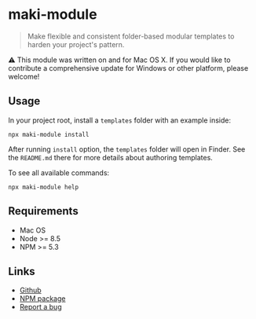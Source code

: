 # maki-module

> Make flexible and consistent folder-based modular templates to harden your project's pattern.

⚠️ This module was written on and for Mac OS X. If you would like to contribute a comprehensive update for Windows or other platform, please welcome!

## Usage

In your project root, install a `templates` folder with an example inside:

```
npx maki-module install
```

After running `install` option, the `templates` folder will open in Finder. See the `README.md` there for more details about authoring templates.

To see all available commands:

```
npx maki-module help
```

## Requirements

- Mac OS
- Node >= 8.5
- NPM >= 5.3

## Links

- [Github](https://github.com/underblob/maki-module)
- [NPM package](https://www.npmjs.com/package/maki-module)
- [Report a bug](https://github.com/underblob/maki-module/issues)
